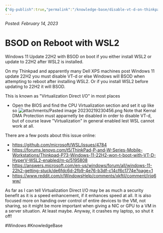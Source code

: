 ```yaml
---
{"dg-publish":true,"permalink":"/knowledge-base/disable-vt-d-on-thinkpad-to-enable-wsl-2/"}
---
```


*Posted: February 14, 2023*
# BSOD on Reboot with WSL2
Windows 11 Update 22H2 with BSOD on boot if you either install WSL2 or update to 22H2 after WSL2 is installed.

On my Thinkpad and apparently many Dell XPS machines post Windows 11 update 22H2 you must disable VT-d or else Windows will BSOD when attempting to reboot after installing WSL2.
Or if you install WSL2 before updating to 22H2 it will BSOD.

This is known as "Virtualization Direct I/O" in most places

 - Open the BIOS and find the CPU Virtualization section and set it up like so
![attachments/Pasted image 20230219230456.png](/img/user/attachments/Pasted%20image%2020230219230456.png)
Note that Kernal DMA Protection must apparnetly be disabled in order to disable VT-d, but of course leave "Virtualization" in general enabled lest WSL cannot work at all.

There are a few posts about this issue online:
 - https://github.com/microsoft/WSL/issues/4784
 - https://forums.lenovo.com/t5/ThinkPad-P-and-W-Series-Mobile-Workstations/Thinkpad-P73-Windows-11-22H2-won-t-boot-with-VT-D-HyperV-WSL2-enabled/m-p/5195808
 - https://answers.microsoft.com/en-us/windows/forum/all/windows-11-22h2-getting-stuck/de6fdc6d-2fb9-4e76-b3df-c14cf6c1774e?page=1
 - https://www.reddit.com/r/WindowsHelp/comments/xkftil/comment/irjq6ww/

As far as I can tell Virtualization Direct I/O may be as much a security benefit as it is a speed enhancement, if it enhances speed at all.
It is also focused more on handing over control of entire devices to the VM, not sharing, so it might be more important when giving a NIC or GPU to a VM in a server situation. At least maybe.
Anyway, it crashes my laptop, so shut it off!

#Windows #KnowledgeBase 